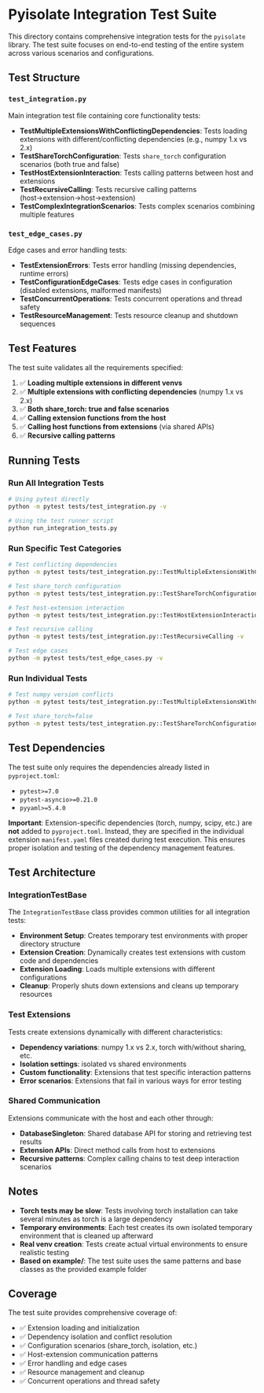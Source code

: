 # Pyisolate Integration Test Suite

This directory contains comprehensive integration tests for the `pyisolate` library. The test suite focuses on end-to-end testing of the entire system across various scenarios and configurations.

## Test Structure

### `test_integration.py`
Main integration test file containing core functionality tests:

- **TestMultipleExtensionsWithConflictingDependencies**: Tests loading extensions with different/conflicting dependencies (e.g., numpy 1.x vs 2.x)
- **TestShareTorchConfiguration**: Tests `share_torch` configuration scenarios (both true and false)
- **TestHostExtensionInteraction**: Tests calling patterns between host and extensions
- **TestRecursiveCalling**: Tests recursive calling patterns (host→extension→host→extension)
- **TestComplexIntegrationScenarios**: Tests complex scenarios combining multiple features

### `test_edge_cases.py`
Edge cases and error handling tests:

- **TestExtensionErrors**: Tests error handling (missing dependencies, runtime errors)
- **TestConfigurationEdgeCases**: Tests edge cases in configuration (disabled extensions, malformed manifests)
- **TestConcurrentOperations**: Tests concurrent operations and thread safety
- **TestResourceManagement**: Tests resource cleanup and shutdown sequences

## Test Features

The test suite validates all the requirements specified:

1. ✅ **Loading multiple extensions in different venvs**
2. ✅ **Multiple extensions with conflicting dependencies** (numpy 1.x vs 2.x)
3. ✅ **Both share_torch: true and false scenarios**
4. ✅ **Calling extension functions from the host**
5. ✅ **Calling host functions from extensions** (via shared APIs)
6. ✅ **Recursive calling patterns**

## Running Tests

### Run All Integration Tests
```bash
# Using pytest directly
python -m pytest tests/test_integration.py -v

# Using the test runner script
python run_integration_tests.py
```

### Run Specific Test Categories
```bash
# Test conflicting dependencies
python -m pytest tests/test_integration.py::TestMultipleExtensionsWithConflictingDependencies -v

# Test share_torch configuration
python -m pytest tests/test_integration.py::TestShareTorchConfiguration -v

# Test host-extension interaction
python -m pytest tests/test_integration.py::TestHostExtensionInteraction -v

# Test recursive calling
python -m pytest tests/test_integration.py::TestRecursiveCalling -v

# Test edge cases
python -m pytest tests/test_edge_cases.py -v
```

### Run Individual Tests
```bash
# Test numpy version conflicts
python -m pytest tests/test_integration.py::TestMultipleExtensionsWithConflictingDependencies::test_numpy_version_conflicts -v

# Test share_torch=false
python -m pytest tests/test_integration.py::TestShareTorchConfiguration::test_share_torch_false -v
```

## Test Dependencies

The test suite only requires the dependencies already listed in `pyproject.toml`:
- `pytest>=7.0`
- `pytest-asyncio>=0.21.0`
- `pyyaml>=5.4.0`

**Important**: Extension-specific dependencies (torch, numpy, scipy, etc.) are **not** added to `pyproject.toml`. Instead, they are specified in the individual extension `manifest.yaml` files created during test execution. This ensures proper isolation and testing of the dependency management features.

## Test Architecture

### IntegrationTestBase
The `IntegrationTestBase` class provides common utilities for all integration tests:

- **Environment Setup**: Creates temporary test environments with proper directory structure
- **Extension Creation**: Dynamically creates test extensions with custom code and dependencies
- **Extension Loading**: Loads multiple extensions with different configurations
- **Cleanup**: Properly shuts down extensions and cleans up temporary resources

### Test Extensions
Tests create extensions dynamically with different characteristics:

- **Dependency variations**: numpy 1.x vs 2.x, torch with/without sharing, etc.
- **Isolation settings**: isolated vs shared environments
- **Custom functionality**: Extensions that test specific interaction patterns
- **Error scenarios**: Extensions that fail in various ways for error testing

### Shared Communication
Extensions communicate with the host and each other through:

- **DatabaseSingleton**: Shared database API for storing and retrieving test results
- **Extension APIs**: Direct method calls from host to extensions
- **Recursive patterns**: Complex calling chains to test deep interaction scenarios

## Notes

- **Torch tests may be slow**: Tests involving torch installation can take several minutes as torch is a large dependency
- **Temporary environments**: Each test creates its own isolated temporary environment that is cleaned up afterward
- **Real venv creation**: Tests create actual virtual environments to ensure realistic testing
- **Based on example/**: The test suite uses the same patterns and base classes as the provided example folder

## Coverage

The test suite provides comprehensive coverage of:
- ✅ Extension loading and initialization
- ✅ Dependency isolation and conflict resolution
- ✅ Configuration scenarios (share_torch, isolation, etc.)
- ✅ Host-extension communication patterns
- ✅ Error handling and edge cases
- ✅ Resource management and cleanup
- ✅ Concurrent operations and thread safety
